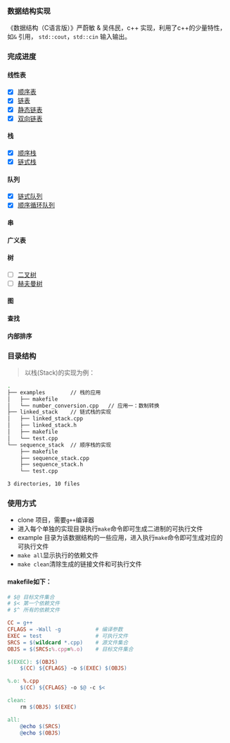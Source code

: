 ### 数据结构实现
《数据结构（C语言版）》严蔚敏 & 吴伟民，c++ 实现，利用了c++的少量特性，如`&` 引用， `std::cout`，`std::cin` 输入输出。

### 完成进度

#### 线性表
- [x] [顺序表](linear_list/sequence_list)
- [x] [链表](linear_list/linked_list)
- [x] [静态链表](linear_list/static_linked_list)
- [x] [双向链表](linear_list/double_linked_list)

#### 栈
- [x] [顺序栈](stack/sequence_stack)
- [x] [链式栈](stack/linked_stack)

#### 队列
- [x] [链式队列](queue/linked_queue)
- [x] [顺序循环队列](queue/sequence_queue)

#### 串

#### 广义表

#### 树
- [ ] [二叉树](tree/binary_tree)
- [ ] [赫夫曼树](tree/huffman_tree)

#### 图

#### 查找

#### 内部排序

### 目录结构

> 以栈(Stack)的实现为例：

```bash
.
├── examples        // 栈的应用
│   ├── makefile
│   └── number_conversion.cpp   // 应用一：数制转换
├── linked_stack    // 链式栈的实现
│   ├── linked_stack.cpp
│   ├── linked_stack.h
│   ├── makefile
│   └── test.cpp
└── sequence_stack  // 顺序栈的实现
    ├── makefile
    ├── sequence_stack.cpp
    ├── sequence_stack.h
    └── test.cpp

3 directories, 10 files
```

### 使用方式
- clone 项目，需要`g++`编译器
- 进入每个单独的实现目录执行`make`命令即可生成二进制的可执行文件
- example 目录为该数据结构的一些应用，进入执行`make`命令即可生成对应的可执行文件
- `make all`显示执行的依赖文件
- `make clean`清除生成的链接文件和可执行文件

#### makefile如下：
```makefile
# $@ 目标文件集合
# $< 第一个依赖文件
# $^ 所有的依赖文件

CC = g++
CFLAGS = -Wall -g           # 编译参数
EXEC = test                 # 可执行文件
SRCS = $(wildcard *.cpp)    # 源文件集合
OBJS = $(SRCS:%.cpp=%.o)    # 目标文件集合

$(EXEC): $(OBJS)
	$(CC) ${CFLAGS} -o $(EXEC) $(OBJS)

%.o: %.cpp
	$(CC) ${CFLAGS} -o $@ -c $<

clean:
	rm $(OBJS) $(EXEC)

all:
	@echo $(SRCS)
	@echo $(OBJS)
```